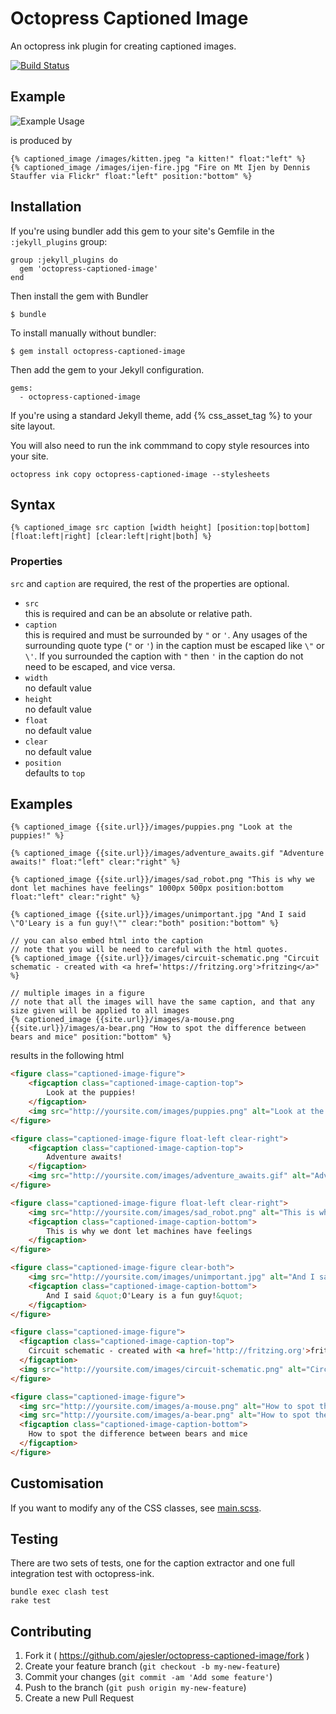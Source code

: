 # Octopress Captioned Image

An octopress ink plugin for creating captioned images.

[![Build Status](https://travis-ci.org/ajesler/octopress-captioned-image.svg?branch=master)](https://travis-ci.org/ajesler/octopress-captioned-image)

## Example

![Example Usage](https://github.com/ajesler/octopress-captioned-image/raw/master/captioned-image-example.png)

is produced by 

```
{% captioned_image /images/kitten.jpeg "a kitten!" float:"left" %}
{% captioned_image /images/ijen-fire.jpg "Fire on Mt Ijen by Dennis Stauffer via Flickr" float:"left" position:"bottom" %}
```

## Installation

If you're using bundler add this gem to your site's Gemfile in the `:jekyll_plugins` group:

    group :jekyll_plugins do
      gem 'octopress-captioned-image'
    end

Then install the gem with Bundler

    $ bundle

To install manually without bundler:

    $ gem install octopress-captioned-image

Then add the gem to your Jekyll configuration.

    gems:
      - octopress-captioned-image

If you're using a standard Jekyll theme, add {% css_asset_tag %} to your site layout.  

You will also need to run the ink commmand to copy style resources into your site.  

```
octopress ink copy octopress-captioned-image --stylesheets
```


## Syntax

```
{% captioned_image src caption [width height] [position:top|bottom] [float:left|right] [clear:left|right|both] %}
```

### Properties

`src` and `caption` are required, the rest of the properties are optional.

* `src`  
this is required and can be an absolute or relative path.
* `caption`  
this is required and must be surrounded by `"` or `'`. Any usages of the surrounding quote type (`"` or `'`) in the caption must be escaped like `\"` or `\'`. If you surrounded the caption with `"` then `'` in the caption do not need to be escaped, and vice versa.
* `width`  
no default value
* `height`  
no default value
* `float`  
no default value
* `clear`  
no default value
* `position`  
defaults to `top`


## Examples

```
{% captioned_image {{site.url}}/images/puppies.png "Look at the puppies!" %}

{% captioned_image {{site.url}}/images/adventure_awaits.gif "Adventure awaits!" float:"left" clear:"right" %}

{% captioned_image {{site.url}}/images/sad_robot.png "This is why we dont let machines have feelings" 1000px 500px position:bottom float:"left" clear:"right" %}

{% captioned_image {{site.url}}/images/unimportant.jpg "And I said \"O'Leary is a fun guy!\"" clear:"both" position:"bottom" %}

// you can also embed html into the caption
// note that you will be need to careful with the html quotes.
{% captioned_image {{site.url}}/images/circuit-schematic.png "Circuit schematic - created with <a href='https://fritzing.org'>fritzing</a>" %}

// multiple images in a figure
// note that all the images will have the same caption, and that any size given will be applied to all images
{% captioned_image {{site.url}}/images/a-mouse.png {{site.url}}/images/a-bear.png "How to spot the difference between bears and mice" position:"bottom" %}
```

results in the following html

```html
<figure class="captioned-image-figure">
	<figcaption class="captioned-image-caption-top">
		Look at the puppies!
	</figcaption>
	<img src="http://yoursite.com/images/puppies.png" alt="Look at the puppies!">
</figure>

<figure class="captioned-image-figure float-left clear-right">
	<figcaption class="captioned-image-caption-top">
		Adventure awaits!
	</figcaption>
	<img src="http://yoursite.com/images/adventure_awaits.gif" alt="Adventure awaits!">
</figure>

<figure class="captioned-image-figure float-left clear-right">
	<img src="http://yoursite.com/images/sad_robot.png" alt="This is why we dont let machines have feelings" width="1000px" height="500px">
	<figcaption class="captioned-image-caption-bottom">
		This is why we dont let machines have feelings
	</figcaption>
</figure>

<figure class="captioned-image-figure clear-both">
	<img src="http://yoursite.com/images/unimportant.jpg" alt="And I said &quot;O'Leary is a fun guy!&quot;" width="1000px" height="500px">
	<figcaption class="captioned-image-caption-bottom">
		And I said &quot;O'Leary is a fun guy!&quot;
	</figcaption>
</figure>

<figure class="captioned-image-figure">
  <figcaption class="captioned-image-caption-top">
    Circuit schematic - created with <a href='http://fritzing.org'>fritzing</a>
  </figcaption>
  <img src="http://yoursite.com/images/circuit-schematic.png" alt="Circuit schematic - created with <a href='http://fritzing.org'>fritzing</a>" />
</figure>

<figure class="captioned-image-figure">
  <img src="http://yoursite.com/images/a-mouse.png" alt="How to spot the difference between bears and mice" />
  <img src="http://yoursite.com/images/a-bear.png" alt="How to spot the difference between bears and mice" />
  <figcaption class="captioned-image-caption-bottom">
    How to spot the difference between bears and mice
  </figcaption>
</figure>
```

## Customisation

If you want to modify any of the CSS classes, see [main.scss](https://github.com/ajesler/octopress-captioned-image/blob/master/assets/stylesheets/main.scss).

## Testing

There are two sets of tests, one for the caption extractor and one full integration test with octopress-ink.

```
bundle exec clash test
rake test
```

## Contributing

1. Fork it ( https://github.com/ajesler/octopress-captioned-image/fork )
2. Create your feature branch (`git checkout -b my-new-feature`)
3. Commit your changes (`git commit -am 'Add some feature'`)
4. Push to the branch (`git push origin my-new-feature`)
5. Create a new Pull Request
